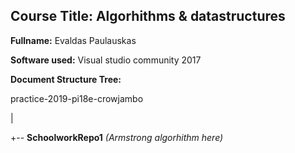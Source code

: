 ## Course Title: Algorhithms & datastructures

**Fullname:** Evaldas Paulauskas

**Software used:** Visual studio community 2017

**Document Structure Tree:**

practice-2019-pi18e-crowjambo

|

+-- **SchoolworkRepo1** *(Armstrong algorhithm here)*
